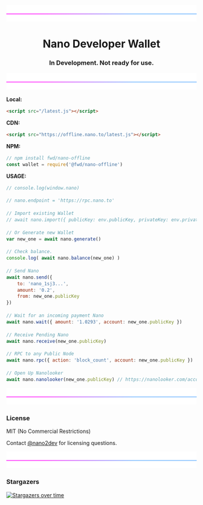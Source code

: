 ![line](https://github.com/fwd/n2/raw/master/.github/line.png)

<h1 align="center">Nano Developer Wallet</h1>

<h3 align="center">In Development. Not ready for use.</h3>

![line](https://github.com/fwd/n2/raw/master/.github/line.png)

**Local:**
```html
<script src="/latest.js"></script>
```

**CDN:**
```html
<script src="https://offline.nano.to/latest.js"></script>
```

**NPM:**
```js
// npm install fwd/nano-offline
const wallet = require('@fwd/nano-offline')
```

**USAGE:**
```js
// console.log(window.nano)

// nano.endpoint = 'https://rpc.nano.to'

// Import existing Wallet
// await nano.import({ publicKey: env.publicKey, privateKey: env.privateKey })

// Or Generate new Wallet
var new_one = await nano.generate()

// Check balance.
console.log( await nano.balance(new_one) )

// Send Nano
await nano.send({
    to: 'nano_1sj3...',
    amount: '0.2',
    from: new_one.publicKey
}) 

// Wait for an incoming payment Nano
await nano.wait({ amount: '1.0293', account: new_one.publicKey })   

// Receive Pending Nano
await nano.receive(new_one.publicKey)   

// RPC to any Public Node
await nano.rpc({ action: 'block_count', account: new_one.publicKey }) 

// Open Up Nanolooker
await nano.nanolooker(new_one.publicKey) // https://nanolooker.com/account/nano_1address..
```

![line](https://github.com/fwd/n2/raw/master/.github/line.png)

### License

MIT (No Commercial Restrictions)

Contact [@nano2dev](mailto:support@nano.to) for licensing questions.

![line](https://github.com/fwd/n2/raw/master/.github/line.png)

### Stargazers

[![Stargazers over time](https://starchart.cc/fwd/nano-js.svg)](https://github.com/fwd/nano-js)
